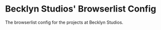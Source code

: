 Becklyn Studios' Browserlist Config
===================================

The browserlist config for the projects at Becklyn Studios.
